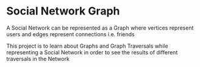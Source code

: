 # Social Network Graph

A Social Network can be represented as a Graph where vertices represent users and edges represent connections i.e. friends 

This project is to learn about Graphs and Graph Traversals while representing a Social Network in order to see the results of different traversals
in the Network